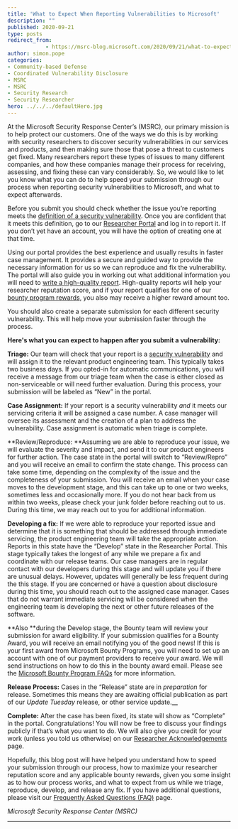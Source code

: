 ```yaml
---
title: 'What to Expect When Reporting Vulnerabilities to Microsoft'
description: ""
published: 2020-09-21
type: posts
redirect_from:
            - https://msrc-blog.microsoft.com/2020/09/21/what-to-expect-when-reporting-vulnerabilities-to-microsoft/
author: simon.pope
categories:
- Community-based Defense
- Coordinated Vulnerability Disclosure
- MSRC
- MSRC
- Security Research
- Security Researcher
hero: ../../../defaultHero.jpg
---
```

<!-- wp:paragraph -->

At the Microsoft Security Response Center’s (MSRC), our primary mission is to help protect our customers. One of the ways we do this is by working with security researchers to discover security vulnerabilities in our services and products, and then making sure those that pose a threat to customers get fixed. Many researchers report these types of issues to many different companies, and how these companies manage their process for receiving, assessing, and fixing these can vary considerably. So, we would like to let you know what you can do to help speed your submission through our process when reporting security vulnerabilities to Microsoft, and what to expect afterwards.

<!-- /wp:paragraph -->

<!-- wp:paragraph -->

Before you submit you should check whether the issue you’re reporting meets the [definition of a security vulnerability](https://www.microsoft.com/msrc/definition-of-a-security-vulnerability). Once you are confident that it meets this definition, go to our [Researcher Portal](https://msrc.microsoft.com/create-report) and log in to report it. If you don’t yet have an account, you will have the option of creating one at that time.

<!-- /wp:paragraph -->

<!-- wp:paragraph -->

Using our portal provides the best experience and usually results in faster case management. It provides a secure and guided way to provide the necessary information for us so we can reproduce and fix the vulnerability. The portal will also guide you in working out what additional information you will need to [write a high-quality report](https://www.microsoft.com/msrc/bounty-example-report-submission). High-quality reports will help your researcher reputation score, and if your report qualifies for one of our [bounty program rewards](https://www.microsoft.com/msrc/bounty), you also may receive a higher reward amount too.

<!-- /wp:paragraph -->

<!-- wp:paragraph -->

You should also create a separate submission for each different security vulnerability. This will help move your submission faster through the process.

<!-- /wp:paragraph -->

<!-- wp:paragraph {"fontSize":"normal"} -->

**Here's what you can expect to happen after you submit a vulnerability:**

<!-- /wp:paragraph -->

<!-- wp:group -->

<!-- wp:paragraph -->

**Triage:** Our team will check that your report is a [security vulnerability](https://www.microsoft.com/msrc/definition-of-a-security-vulnerability) and will assign it to the relevant product engineering team. This typically takes two business days. If you opted-in for automatic communications, you will receive a message from our triage team when the case is either closed as non-serviceable or will need further evaluation. During this process, your submission will be labeled as “New” in the portal.

<!-- /wp:paragraph -->

<!-- wp:paragraph -->

**Case Assignment:** If your report is a security vulnerability _and_ it meets our servicing criteria it will be assigned a case number. A case manager will oversee its assessment and the creation of a plan to address the vulnerability. Case assignment is automatic when triage is complete.

<!-- /wp:paragraph -->

<!-- wp:paragraph -->

**Review/Reproduce: **Assuming we are able to reproduce your issue, we will evaluate the severity and impact, and send it to our product engineers for further action. The case state in the portal will switch to “Review/Repro” and you will receive an email to confirm the state change. This process can take some time, depending on the complexity of the issue and the completeness of your submission. You will receive an email when your case moves to the development stage, and this can take up to one or two weeks, sometimes less and occasionally more. If you do not hear back from us within two weeks, please check your junk folder before reaching out to us. During this time, we may reach out to you for additional information.

<!-- /wp:paragraph -->

<!-- wp:paragraph -->

**Developing a fix:** If we were able to reproduce your reported issue and determine that it is something that should be addressed through immediate servicing, the product engineering team will take the appropriate action. Reports in this state have the “Develop” state in the Researcher Portal. This stage typically takes the longest of any while we prepare a fix and coordinate with our release teams. Our case managers are in regular contact with our developers during this stage and will update you if there are unusual delays. However, updates will generally be less frequent during the this stage. If you are concerned or have a question about disclosure during this time, you should reach out to the assigned case manager. Cases that do not warrant immediate servicing will be considered when the engineering team is developing the next or other future releases of the software.

<!-- /wp:paragraph -->

<!-- wp:paragraph -->

**Also **during the Develop stage, the Bounty team will review your submission for award eligibility. If your submission qualifies for a Bounty Award, you will receive an email notifying you of the good news! If this is your first award from Microsoft Bounty Programs, you will need to set up an account with one of our payment providers to receive your award. We will send instructions on how to do this in the bounty award email. Please see the [Microsoft Bounty Program FAQs](https://www.microsoft.com/msrc/faqs-bounty) for more information.

<!-- /wp:paragraph -->

<!-- wp:paragraph -->

**Release Process:** Cases in the “Release” state are in _preparation_ for release. Sometimes this means they are awaiting official publication as part of our _Update Tuesday_ release, or other service update.**\_\_**

<!-- /wp:paragraph -->

<!-- wp:paragraph -->

**Complete:** After the case has been fixed, its state will show as “Complete” in the portal. Congratulations! You will now be free to discuss your findings publicly if that’s what you want to do. We will also give you credit for your work (unless you told us otherwise) on our [Researcher Acknowledgements](https://portal.msrc.microsoft.com/security-guidance/acknowledgments) page.

<!-- /wp:paragraph -->

<!-- /wp:group -->

<!-- wp:paragraph -->

Hopefully, this blog post will have helped you understand how to speed your submission through our process, how to maximize your researcher reputation score and any applicable bounty rewards, given you some insight as to how our process works, and what to expect from us while we triage, reproduce, develop, and release any fix. If you have additional questions, please visit our [Frequently Asked Questions (FAQ)](https://www.microsoft.com/msrc/faqs-report-an-issue) page.

<!-- /wp:paragraph -->

<!-- wp:paragraph -->

_Microsoft Security Response Center (MSRC)_

<!-- /wp:paragraph -->

<!-- wp:separator -->

---

<!-- /wp:separator -->

<!-- wp:paragraph -->

<!-- /wp:paragraph -->
